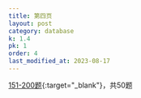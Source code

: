 ```yaml
---
title: 第四页
layout: post
category: database
k: 1.4
pk: 1
order: 4
last_modified_at: 2023-08-17
---
```


[151-200题](https://leetcode.cn/problemset/database/?page=4){:target="_blank"}，共50题
